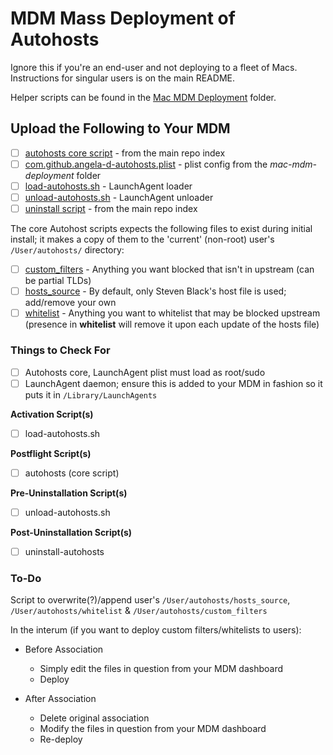 # MDM Mass Deployment of Autohosts
Ignore this if you're an end-user and not deploying to a fleet of Macs.  Instructions for singular users is on the main README.

Helper scripts can be found in the [Mac MDM Deployment](./) folder.

## Upload the Following to Your MDM
- [ ] [autohosts core script](../autohosts) - from the main repo index
- [ ] [com.github.angela-d-autohosts.plist](./Library/LaunchAgents/com.github.angela-d-autohosts.plist) - plist config from the *mac-mdm-deployment* folder
- [ ] [load-autohosts.sh](./var/scripts/autohosts/load-autohosts.sh) - LaunchAgent loader
- [ ] [unload-autohosts.sh](./var/scripts/autohosts/unload-autohosts.sh) - LaunchAgent unloader
- [ ] [uninstall script](../uninstall-authohosts) - from the main repo index

The core Autohost scripts expects the following files to exist during initial install; it makes a copy of them to the 'current' (non-root) user's `/User/autohosts/` directory:
- [ ] [custom_filters](./var/scripts/autohosts/custom_filters) - Anything you want blocked that isn't in upstream (can be partial TLDs)
- [ ] [hosts_source](./var/scripts/autohosts/hosts_source) - By default, only Steven Black's host file is used; add/remove your own
- [ ] [whitelist](./var/scripts/autohosts/whitelist) - Anything you want to whitelist that may be blocked upstream (presence in **whitelist** will remove it upon each update of the hosts file)

### Things to Check For
- [ ] Autohosts core, LaunchAgent plist must load as root/sudo
- [ ] LaunchAgent daemon; ensure this is added to your MDM in fashion so it puts it in `/Library/LaunchAgents`

**Activation Script(s)**

- [ ] load-autohosts.sh

**Postflight Script(s)**

- [ ] autohosts (core script)

**Pre-Uninstallation Script(s)**

- [ ] unload-autohosts.sh

**Post-Uninstallation Script(s)**

- [ ] uninstall-autohosts

### To-Do
Script to overwrite(?)/append user's `/User/autohosts/hosts_source`, `/User/autohosts/whitelist` & `/User/autohosts/custom_filters`

In the interum (if you want to deploy custom filters/whitelists to users):

- Before Association
  - Simply edit the files in question from your MDM dashboard
  - Deploy

- After Association
  - Delete original association
  - Modify the files in question from your MDM dashboard
  - Re-deploy
